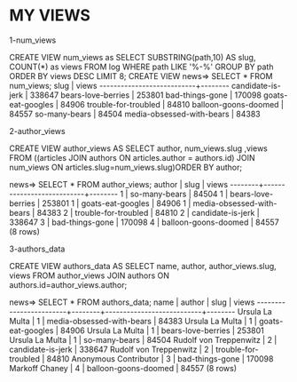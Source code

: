 # MY VIEWS

1-num_views <!--num-views = number of views for each of the eight articles-->

CREATE VIEW num_views as SELECT SUBSTRING(path,10) AS slug, COUNT(*) as views FROM log WHERE path LIKE '%-%' GROUP BY path ORDER BY views DESC LIMIT 8;
CREATE VIEW
news=> SELECT * FROM num_views;
           slug            | views
---------------------------+--------
 candidate-is-jerk         | 338647
 bears-love-berries        | 253801
 bad-things-gone           | 170098
 goats-eat-googles         |  84906
 trouble-for-troubled      |  84810
 balloon-goons-doomed      |  84557
 so-many-bears             |  84504
 media-obsessed-with-bears |  84383

2-author_views

CREATE VIEW author_views AS SELECT author, num_views.slug ,views FROM ((articles JOIN authors ON articles.author = authors.id) JOIN num_views ON articles.slug=num_views.slug)ORDER BY author;

news=> SELECT * FROM author_views;
 author |           slug            | views
--------+---------------------------+--------
      1 | so-many-bears             |  84504
      1 | bears-love-berries        | 253801
      1 | goats-eat-googles         |  84906
      1 | media-obsessed-with-bears |  84383
      2 | trouble-for-troubled      |  84810
      2 | candidate-is-jerk         | 338647
      3 | bad-things-gone           | 170098
      4 | balloon-goons-doomed      |  84557
(8 rows)

3-authors_data

CREATE VIEW authors_data AS SELECT name, author, author_views.slug, views FROM author_views JOIN authors ON authors.id=author_views.author;

news=> SELECT * FROM authors_data;
          name          | author |           slug            | views
------------------------+--------+---------------------------+--------
 Ursula La Multa        |      1 | media-obsessed-with-bears |  84383
 Ursula La Multa        |      1 | goats-eat-googles         |  84906
 Ursula La Multa        |      1 | bears-love-berries        | 253801
 Ursula La Multa        |      1 | so-many-bears             |  84504
 Rudolf von Treppenwitz |      2 | candidate-is-jerk         | 338647
 Rudolf von Treppenwitz |      2 | trouble-for-troubled      |  84810
 Anonymous Contributor  |      3 | bad-things-gone           | 170098
 Markoff Chaney         |      4 | balloon-goons-doomed      |  84557
(8 rows)

